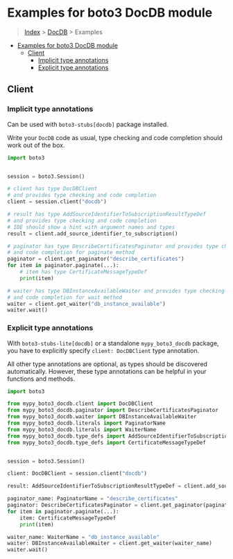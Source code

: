 <a id="examples-for-boto3-docdb-module"></a>

# Examples for boto3 DocDB module

> [Index](../README.md) > [DocDB](./README.md) > Examples

- [Examples for boto3 DocDB module](#examples-for-boto3-docdb-module)
  - [Client](#client)
    - [Implicit type annotations](#implicit-type-annotations)
    - [Explicit type annotations](#explicit-type-annotations)

<a id="client"></a>

## Client

<a id="implicit-type-annotations"></a>

### Implicit type annotations

Can be used with `boto3-stubs[docdb]` package installed.

Write your `DocDB` code as usual, type checking and code completion should work
out of the box.

```python
import boto3


session = boto3.Session()

# client has type DocDBClient
# and provides type checking and code completion
client = session.client("docdb")

# result has type AddSourceIdentifierToSubscriptionResultTypeDef
# and provides type checking and code completion
# IDE should show a hint with argument names and types
result = client.add_source_identifier_to_subscription()

# paginator has type DescribeCertificatesPaginator and provides type checking
# and code completion for paginate method
paginator = client.get_paginator("describe_certificates")
for item in paginator.paginate(...):
    # item has type CertificateMessageTypeDef
    print(item)

# waiter has type DBInstanceAvailableWaiter and provides type checking
# and code completion for wait method
waiter = client.get_waiter("db_instance_available")
waiter.wait()
```

<a id="explicit-type-annotations"></a>

### Explicit type annotations

With `boto3-stubs-lite[docdb]` or a standalone `mypy_boto3_docdb` package, you
have to explicitly specify `client: DocDBClient` type annotation.

All other type annotations are optional, as types should be discovered
automatically. However, these type annotations can be helpful in your functions
and methods.

```python
import boto3

from mypy_boto3_docdb.client import DocDBClient
from mypy_boto3_docdb.paginator import DescribeCertificatesPaginator
from mypy_boto3_docdb.waiter import DBInstanceAvailableWaiter
from mypy_boto3_docdb.literals import PaginatorName
from mypy_boto3_docdb.literals import WaiterName
from mypy_boto3_docdb.type_defs import AddSourceIdentifierToSubscriptionResultTypeDef
from mypy_boto3_docdb.type_defs import CertificateMessageTypeDef


session = boto3.Session()

client: DocDBClient = session.client("docdb")

result: AddSourceIdentifierToSubscriptionResultTypeDef = client.add_source_identifier_to_subscription()

paginator_name: PaginatorName = "describe_certificates"
paginator: DescribeCertificatesPaginator = client.get_paginator(paginator_name)
for item in paginator.paginate(...):
    item: CertificateMessageTypeDef
    print(item)

waiter_name: WaiterName = "db_instance_available"
waiter: DBInstanceAvailableWaiter = client.get_waiter(waiter_name)
waiter.wait()
```
